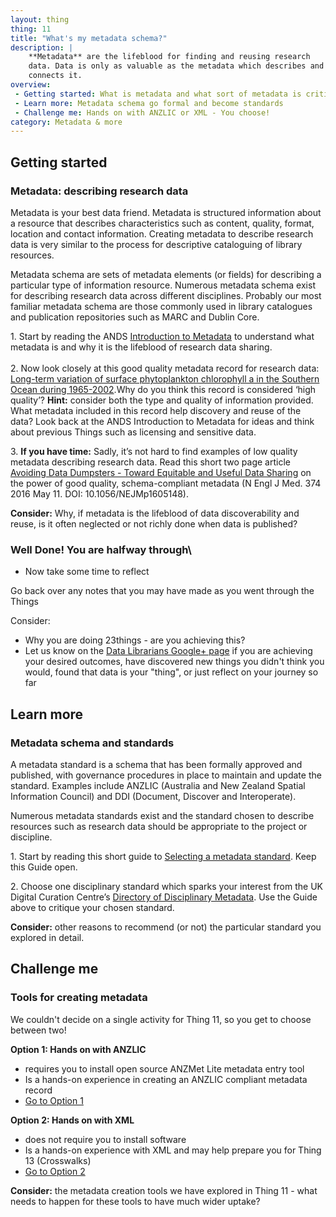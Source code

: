 ```yaml
---
layout: thing
thing: 11
title: "What's my metadata schema?"
description: |
    **Metadata** are the lifeblood for finding and reusing research
    data. Data is only as valuable as the metadata which describes and
    connects it.
overview:
 - Getting started: What is metadata and what sort of metadata is critical for research data?
 - Learn more: Metadata schema go formal and become standards
 - Challenge me: Hands on with ANZLIC or XML - You choose!
category: Metadata & more
---
```

## Getting started
### Metadata: describing research data

Metadata is your best data friend. Metadata is structured information
about a resource that describes characteristics such as content,
quality, format, location and contact information. Creating metadata to
describe research data is very similar to the process for descriptive
cataloguing of library resources.

Metadata schema are sets of metadata elements (or fields) for describing
a particular type of information resource. Numerous metadata schema
exist for describing research data across different disciplines.
Probably our most familiar metadata schema are those commonly used in
library catalogues and publication repositories such as MARC and Dublin
Core.

1\. Start by reading the ANDS [Introduction to
Metadata](https://www.ands.org.au/working-with-data/metadata) to
understand what metadata is and why it is the lifeblood of research data
sharing.\
\
2. Now look closely at this good quality metadata record for research
data: [Long-term variation of surface phytoplankton chlorophyll a in the
Southern Ocean during
1965-2002](http://gcmd.nasa.gov/KeywordSearch/Metadata.do?Portal=amd_au&KeywordPath=Parameters%7CCLIMATE+INDICATORS%7CATMOSPHERIC%26%2347%3BOCEAN+INDICATORS%7CTELECONNECTIONS%7CANTARCTIC+OSCILLATION&OrigMetadataNode=AADC&EntryId=chlorophyll_65-02&MetadataView=Full&MetadataType=0&lbnode=mdlb3).Why
do you think this record is considered ‘high quality’? **Hint:**
consider both the type and quality of information provided. What
metadata included in this record help discovery and reuse of the data?
Look back at the ANDS Introduction to Metadata for ideas and think about
previous Things such as licensing and sensitive data.

3\. **If you have time:** Sadly, it’s not hard to find examples of low
quality metadata describing research data. Read this short two page
article [Avoiding Data Dumpsters - Toward Equitable and Useful Data
Sharing](http://www.nejm.org/doi/pdf/10.1056/NEJMp1605148) on the power
of good quality, schema-compliant metadata (N Engl J Med. 374 2016 May
11. DOI: 10.1056/NEJMp1605148).

**Consider:** Why, if metadata is the lifeblood of data discoverability
and reuse, is it often neglected or not richly done when data is
published?

### Well Done! You are halfway through\
- Now take some time to reflect

Go back over any notes that you may have made as you went through the
Things

Consider:

-   Why you are doing 23things - are you achieving this?
-   Let us know on the [Data Librarians Google+
    page](https://plus.google.com/u/0/communities/105455769899183786145 "Data Librarians Google+ page")
    if you are achieving your desired outcomes, have discovered new
    things you didn't think you would, found that data is your "thing",
    or just reflect on your journey so far

## Learn more
### Metadata schema and standards

A metadata standard is a schema that has been formally approved and
published, with governance procedures in place to maintain and update
the standard. Examples include ANZLIC (Australia and New Zealand Spatial
Information Council) and DDI (Document, Discover and Interoperate).

Numerous metadata standards exist and the standard chosen to describe
resources such as research data should be appropriate to the project or
discipline.

1\. Start by reading this short guide to [Selecting a metadata
standard](https://web.archive.org/web/20120211163323/http://marinemetadata.org/guides/mdatastandards/standardselect "Evaluating and selecting a metadata standard").
Keep this Guide open.

2\. Choose one disciplinary standard which sparks your interest from the
UK Digital Curation Centre’s [Directory of Disciplinary
Metadata](http://www.dcc.ac.uk/resources/metadata-standards "DCC Directory of Disciplinary metadata").
Use the Guide above to critique your chosen standard.

**Consider:** other reasons to recommend (or not) the particular
standard you explored in detail.

## Challenge me
### Tools for creating metadata

We couldn't decide on a single activity for Thing 11, so you get to
choose between two!

**Option 1: Hands on with ANZLIC**

-   requires you to install open source ANZMet Lite metadata entry tool
-   Is a hands-on experience in creating an ANZLIC compliant metadata
    record
-   [Go to Option
    1](https://www.ands.org.au/working-with-data/skills/23-research-data-things/all23/thing-11/thing-11-challenge-me-options#option1)

**Option 2: Hands on with XML**

-   does not require you to install software
-   Is a hands-on experience with XML and may help prepare you for Thing
    13 (Crosswalks)
-   [Go to Option
    2](https://www.ands.org.au/working-with-data/skills/23-research-data-things/all23/thing-11/thing-11-challenge-me-options#option2)

**Consider:** the metadata creation tools we have explored in Thing 11 -
what needs to happen for these tools to have much wider uptake?
